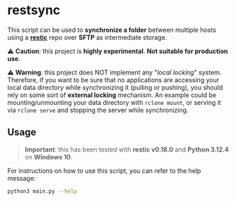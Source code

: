 # restsync

This script can be used to **synchronize a folder** between multiple hosts using a **[restic](https://restic.net/)** repo over **SFTP** as intermediate storage.

:warning: **Caution**: this project is **highly experimental**. **Not suitable for production use**.

:warning: **Warning**: this project does NOT implement any "_local locking_" system. Therefore, if you want to be sure that no applications are accessing your local data directory while synchronizing it (pulling or pushing), you should rely on some sort of **external locking** mechanism. An example could be mounting/unmounting your data directory with `rclone mount`, or serving it via `rclone serve` and stopping the server while synchronizing.

## Usage

> **Important**: this has been tested with **restic v0.18.0** and **Python 3.12.4** on **Windows 10**.

For instructions on how to use this script, you can refer to the help message:

```bash
python3 main.py --help
```
